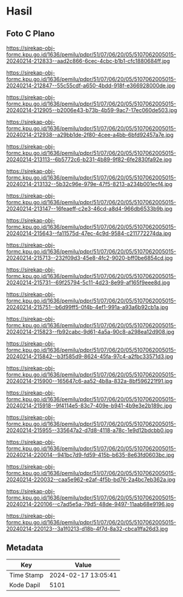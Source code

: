 # Hasil

## Foto C Plano

https://sirekap-obj-formc.kpu.go.id/1636/pemilu/pdpr/51/07/06/20/05/5107062005015-20240214-212833--aad2c866-6cec-4cbc-b1b1-cfc1880684ff.jpg

https://sirekap-obj-formc.kpu.go.id/1636/pemilu/pdpr/51/07/06/20/05/5107062005015-20240214-212847--55c55cdf-a650-4bdd-918f-e366928000de.jpg

https://sirekap-obj-formc.kpu.go.id/1636/pemilu/pdpr/51/07/06/20/05/5107062005015-20240214-212905--b2006e43-b73b-4b59-9ac7-17ec060de503.jpg

https://sirekap-obj-formc.kpu.go.id/1636/pemilu/pdpr/51/07/06/20/05/5107062005015-20240214-212938--a29bb1de-2f80-4cee-a4bb-6bfd92457a7e.jpg

https://sirekap-obj-formc.kpu.go.id/1636/pemilu/pdpr/51/07/06/20/05/5107062005015-20240214-213113--6b5772c6-b231-4b89-9f82-6fe2830fa92e.jpg

https://sirekap-obj-formc.kpu.go.id/1636/pemilu/pdpr/51/07/06/20/05/5107062005015-20240214-213132--5b32c96e-979e-47f5-8213-a234b001ecf4.jpg

https://sirekap-obj-formc.kpu.go.id/1636/pemilu/pdpr/51/07/06/20/05/5107062005015-20240214-213147--16feaeff-c2e3-46cd-a8d4-966db6533b9b.jpg

https://sirekap-obj-formc.kpu.go.id/1636/pemilu/pdpr/51/07/06/20/05/5107062005015-20240214-215643--fa11575d-47ec-4c9d-9584-c211772274da.jpg

https://sirekap-obj-formc.kpu.go.id/1636/pemilu/pdpr/51/07/06/20/05/5107062005015-20240214-215713--232f09d3-45e8-4fc2-9020-bff0be6854cd.jpg

https://sirekap-obj-formc.kpu.go.id/1636/pemilu/pdpr/51/07/06/20/05/5107062005015-20240214-215731--69f25794-5c11-4d23-8e99-af165f9eee8d.jpg

https://sirekap-obj-formc.kpu.go.id/1636/pemilu/pdpr/51/07/06/20/05/5107062005015-20240214-215751--b6d99ff5-0f4b-4ef1-991a-a93a6b92cb1a.jpg

https://sirekap-obj-formc.kpu.go.id/1636/pemilu/pdpr/51/07/06/20/05/5107062005015-20240214-215823--fb92cabc-9d61-4a5a-90c8-a298ea12d908.jpg

https://sirekap-obj-formc.kpu.go.id/1636/pemilu/pdpr/51/07/06/20/05/5107062005015-20240214-215842--b3f585d9-8624-45fa-97c4-a2fbc33571d3.jpg

https://sirekap-obj-formc.kpu.go.id/1636/pemilu/pdpr/51/07/06/20/05/5107062005015-20240214-215900--165647c6-aa52-4b8a-832a-8bf596221f91.jpg

https://sirekap-obj-formc.kpu.go.id/1636/pemilu/pdpr/51/07/06/20/05/5107062005015-20240214-215918--9f4114e5-83c7-409e-b941-4b9e3e2b189c.jpg

https://sirekap-obj-formc.kpu.go.id/1636/pemilu/pdpr/51/07/06/20/05/5107062005015-20240214-215955--335647a2-d7d8-4118-a78c-1e9d12bdcbb0.jpg

https://sirekap-obj-formc.kpu.go.id/1636/pemilu/pdpr/51/07/06/20/05/5107062005015-20240214-220014--941bc7d9-fd59-415b-b635-8e63fd0603bc.jpg

https://sirekap-obj-formc.kpu.go.id/1636/pemilu/pdpr/51/07/06/20/05/5107062005015-20240214-220032--caa5e962-e2af-4f5b-bd76-2a4bc7eb362a.jpg

https://sirekap-obj-formc.kpu.go.id/1636/pemilu/pdpr/51/07/06/20/05/5107062005015-20240214-220106--c7ad5e5a-79d5-48de-9497-11aab68e9196.jpg

https://sirekap-obj-formc.kpu.go.id/1636/pemilu/pdpr/51/07/06/20/05/5107062005015-20240214-220123--3a1f0213-d18b-4f7d-8a32-cbca1ffa26d3.jpg


## Metadata

| Key        | Value               |
| ---------- | ------------------- |
| Time Stamp | 2024-02-17 13:05:41 |
| Kode Dapil | 5101                |



